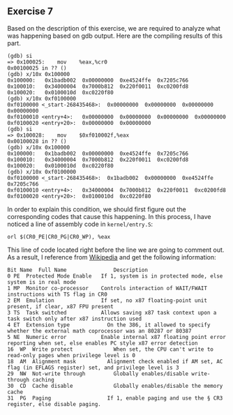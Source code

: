 ## Exercise 7

Based on the description of this exercise, we are required to analyze what was happening based on gdb output. Here are the compiling results of this part.  
```
(gdb) si
=> 0x100025:	mov    %eax,%cr0
0x00100025 in ?? ()
(gdb) x/10x 0x100000
0x100000:	0x1badb002	0x00000000	0xe4524ffe	0x7205c766
0x100010:	0x34000004	0x7000b812	0x220f0011	0xc0200fd8
0x100020:	0x0100010d	0xc0220f80
(gdb) x/10x 0xf0100000
0xf0100000 <_start-268435468>:	0x00000000	0x00000000	0x00000000	0x00000000
0xf0100010 <entry+4>:	0x00000000	0x00000000	0x00000000	0x00000000
0xf0100020 <entry+20>:	0x00000000	0x00000000
(gdb) si
=> 0x100028:	mov    $0xf010002f,%eax
0x00100028 in ?? ()
(gdb) x/10x 0x100000
0x100000:	0x1badb002	0x00000000	0xe4524ffe	0x7205c766
0x100010:	0x34000004	0x7000b812	0x220f0011	0xc0200fd8
0x100020:	0x0100010d	0xc0220f80
(gdb) x/10x 0xf0100000
0xf0100000 <_start-268435468>:	0x1badb002	0x00000000	0xe4524ffe	0x7205c766
0xf0100010 <entry+4>:	0x34000004	0x7000b812	0x220f0011	0xc0200fd8
0xf0100020 <entry+20>:	0x0100010d	0xc0220f80
```

In order to explain this condition, we should first figure out the corresponding codes that cause this happening. In this process, I have noticed a line of assembly code in ```kernel/entry.S```:
```
orl	$(CR0_PE|CR0_PG|CR0_WP), %eax
```
This line of code located right before the line we are going to comment out. As a result, I reference from [Wikipedia](https://en.wikipedia.org/wiki/Control_register) and get the following information:
```
Bit Name  Full Name	              Description
0 PE  Protected Mode Enable	  If 1, system is in protected mode, else system is in real mode
1 MP  Monitor co-processor	  Controls interaction of WAIT/FWAIT instructions with TS flag in CR0
2 EM  Emulation	              If set, no x87 floating-point unit present, if clear, x87 FPU present
3 TS  Task switched	          Allows saving x87 task context upon a task switch only after x87 instruction used
4 ET  Extension type	        On the 386, it allowed to specify whether the external math coprocessor was an 80287 or 80387
5 NE  Numeric error           Enable internal x87 floating point error reporting when set, else enables PC style x87 error detection
16  WP  Write protect	          When set, the CPU can't write to read-only pages when privilege level is 0
18  AM  Alignment mask	        Alignment check enabled if AM set, AC flag (in EFLAGS register) set, and privilege level is 3
29  NW  Not-write through	      Globally enables/disable write-through caching
30  CD  Cache disable	          Globally enables/disable the memory cache
31  PG  Paging	                If 1, enable paging and use the § CR3 register, else disable paging.
```
